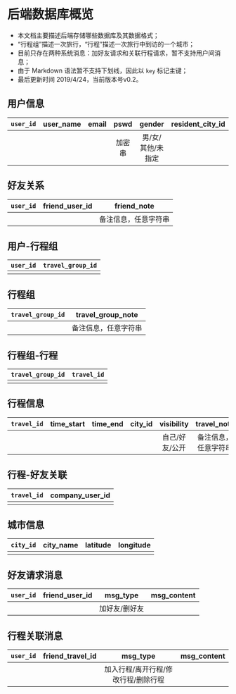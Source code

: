 # 后端数据库概览

+ 本文档主要描述后端存储哪些数据库及其数据格式；
+ “行程组”描述一次旅行，“行程”描述一次旅行中到访的一个城市；
+ 目前只存在两种系统消息：加好友请求和关联行程请求，暂不支持用户间消息；
+ 由于 Markdown 语法暂不支持下划线，因此以 `key` 标记主键；
+ 最后更新时间 2019/4/24，当前版本号v0.2。

## 用户信息
| `user_id` | user_name | email |  pswd  |      gender       | resident_city_id |
| :-------: | :-------: | :---: | :----: | :---------------: | :--------------: |
|           |           |       | 加密串 | 男/女/其他/未指定 |                  |

## 好友关系
| `user_id` | friend_user_id |     friend_note      |
| :-------: | :------------: | :------------------: |
|           |                | 备注信息，任意字符串 |

## 用户-行程组
| `user_id` | `travel_group_id` |
| :-------: | :---------------: |
|           |                   |

## 行程组
| `travel_group_id` |  travel_group_note   |
| :---------------: | :------------------: |
|                   | 备注信息，任意字符串 |

## 行程组-行程
| `travel_group_id` | `travel_id` |
| :---------------: | :---------: |
|                   |             |

## 行程信息
| `travel_id` | time_start | time_end | city_id |   visibility   |     travel_note      |
| :---------: | :--------: | :------: | :-----: | :------------: | :------------------: |
|             |            |          |         | 自己/好友/公开 | 备注信息，任意字符串 |

## 行程-好友关联

| `travel_id` | company_user_id |
| :------------: | :-------------: |
|                |                 |

## 城市信息

| `city_id` | city_name | latitude | longitude |
| :-------: | :-------: | :------: | :-------: |
|           |           |          |           |

## 好友请求消息
| `user_id` | friend_user_id |   msg_type    | msg_content |
| :-------: | :------------: | :-----------: | :---------: |
|           |                | 加好友/删好友 |             |

## 行程关联消息
| `user_id` | friend_travel_id |              msg_type               | msg_content |
| :-------: | :--------------: | :---------------------------------: | :---------: |
|           |                  | 加入行程/离开行程/修改行程/删除行程 |             |

